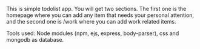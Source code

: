 This is simple todolist app. You will get two sections. The first one is the homepage where you can add any item that needs your personal attention, and the second one is /work where you can add work related items. 

Tools used: Node modules (npm, ejs, express, body-parser), css and mongodb as database.
